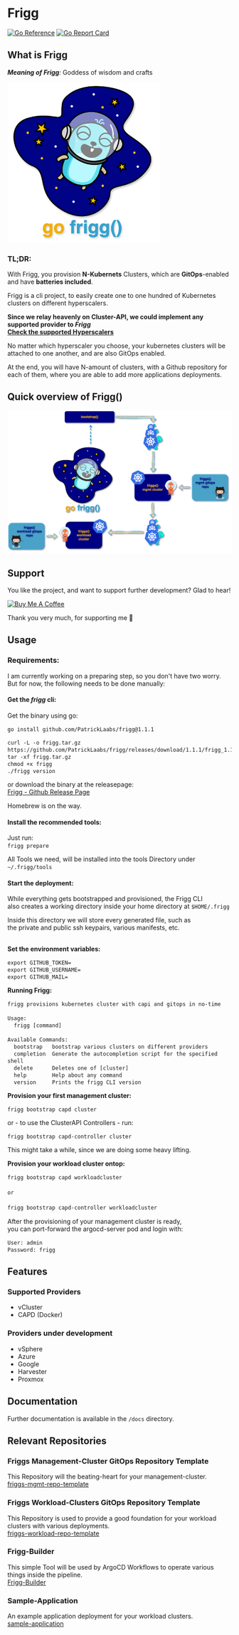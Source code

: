 # Frigg

[![Go Reference](https://pkg.go.dev/badge/github.com/PatrickLaabs/frigg.svg)](https://pkg.go.dev/github.com/PatrickLaabs/frigg)
[![Go Report Card](https://goreportcard.com/badge/github.com/PatrickLaabs/frigg)](https://goreportcard.com/badge/github.com/PatrickLaabs/frigg)

## What is Frigg

***Meaning of Frigg**:* Goddess of wisdom and crafts

![Frigg](assets/Frigg_Logo.png)

### **TL;DR**:
With Frigg, you provision **N-Kubernets** Clusters, which are **GitOps**-enabled and have **batteries included**.

Frigg is a cli project, to easily create one to one hundred 
of Kubernetes clusters on different hyperscalers.

**Since we relay heavenly on Cluster-API, we could implement any supported provider to _Frigg_\
[Check the supported Hyperscalers](https://cluster-api.sigs.k8s.io/reference/providers)**

No matter which hyperscaler you choose, your kubernetes clusters will be
attached to one another, and are also GitOps enabled.

At the end, you will have N-amount of clusters, with a Github
repository for each of them, where you are able to add more applications deployments.

## Quick overview of Frigg()
![Friggs Overview](assets/Frigg_Overview.png)

## Support

You like the project, and want to support further development?
Glad to hear!

<a href="https://www.buymeacoffee.com/patricklaabs" target="_blank"><img src="https://cdn.buymeacoffee.com/buttons/default-orange.png" alt="Buy Me A Coffee" height="41" width="174"></a>

Thank you very much, for supporting me 🚀

## Usage
### Requirements:

I am currently working on a preparing step, so you don't have two worry.\
But for now, the following needs to be done manually:

#### Get the *frigg* cli:
Get the binary using go:
```
go install github.com/PatrickLaabs/frigg@1.1.1
```

```
curl -L -o frigg.tar.gz https://github.com/PatrickLaabs/frigg/releases/download/1.1.1/frigg_1.1.1_darwin_arm64.tar.gz
tar -xf frigg.tar.gz
chmod +x frigg
./frigg version
```

or download the binary at the releasepage:\
[Frigg - Github Release Page](https://github.com/PatrickLaabs/frigg/releases)

Homebrew is on the way.

#### Install the recommended tools:

Just run:\
`frigg prepare`

All Tools we need, will be installed into the tools Directory under\
`~/.frigg/tools`

#### Start the deployment:

While everything gets bootstrapped and provisioned, the Frigg CLI \
also creates a working directory inside your home directory at
`$HOME/.frigg`

Inside this directory we will store every generated file, such as\
the private and public ssh keypairs, various manifests, etc.
<br></br>

**Set the environment variables:**

```
export GITHUB_TOKEN=
export GITHUB_USERNAME=
export GITHUB_MAIL=
```

**Running Frigg:**

```
frigg provisions kubernetes cluster with capi and gitops in no-time

Usage:
  frigg [command]

Available Commands:
  bootstrap   bootstrap various clusters on different providers
  completion  Generate the autocompletion script for the specified shell
  delete      Deletes one of [cluster]
  help        Help about any command
  version     Prints the frigg CLI version
```

**Provision your first management cluster:**
``` shell
frigg bootstrap capd cluster
```
or - to use the ClusterAPI Controllers - run:
```shell
frigg bootstrap capd-controller cluster
```
This might take a while, since we are doing some heavy lifting.

**Provision your workload cluster ontop:**
``` sh
frigg bootstrap capd workloadcluster

or

frigg bootstrap capd-controller workloadcluster
```

After the provisioning of your management cluster is ready,\
you can port-forward the argocd-server pod and login with:
```
User: admin
Password: frigg
```
## Features

### Supported Providers
- vCluster
- CAPD (Docker)

### Providers under development
- vSphere
- Azure
- Google
- Harvester
- Proxmox

## Documentation

Further documentation is available in the `/docs` directory.

## Relevant Repositories

### Friggs Management-Cluster GitOps Repository Template
This Repository will the beating-heart for your management-cluster.\
[friggs-mgmt-repo-template](https://github.com/PatrickLaabs/friggs-mgmt-repo-template)

### Friggs Workload-Clusters GitOps Repository Template
This Repository is used to provide a good foundation for your workload clusters with various deployments.\
[friggs-workload-repo-template](https://github.com/PatrickLaabs/friggs-workload-repo-template)

### Frigg-Builder
This simple Tool will be used by ArgoCD Workflows to operate various things inside the pipeline.\
[Frigg-Builder](https://github.com/PatrickLaabs/frigg-builder)

### Sample-Application
An example application deployment for your workload clusters.\
[sample-application](https://github.com/PatrickLaabs/sample-application)